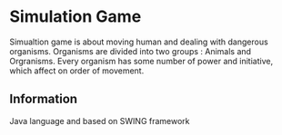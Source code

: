 # Simulation Game

Simualtion game is about moving human and dealing with dangerous organisms. Organisms are divided into two groups : Animals and Orgranisms. Every organism has some number of power and initiative, which affect on order of movement.

## Information

Java language and based on SWING framework
